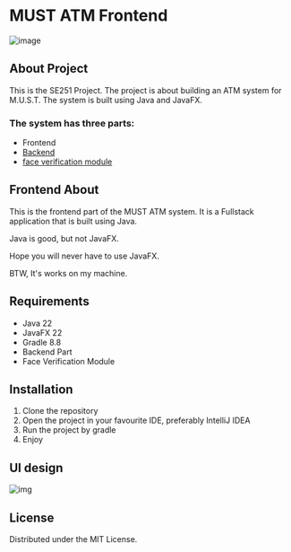 # MUST ATM Frontend 
![image](https://github.com/user-attachments/assets/5d6f6e42-55cd-42d6-92b9-25fe937f6e22)

## About Project
This is the SE251 Project. The project is about building an ATM system for M.U.S.T. The system is built using Java and JavaFX.

### The system has three parts:

- Frontend
- [Backend](https://github.com/MUST-ATM/backend)
- [face verification module](https://github.com/MUST-ATM/face_module)

## Frontend About
This is the frontend part of the MUST ATM system. It is a Fullstack application that is built using Java.

Java is good, but not JavaFX.

Hope you will never have to use JavaFX.

BTW, It's works on my machine.

## Requirements
- Java 22
- JavaFX 22
- Gradle 8.8
- Backend Part
- Face Verification Module

## Installation
1. Clone the repository
2. Open the project in your favourite IDE, preferably IntelliJ IDEA
3. Run the project by gradle
4. Enjoy
## UI design
![img](https://tupian.li/images/2024/11/29/67497b6969fc8.png)
## License

Distributed under the MIT License.
